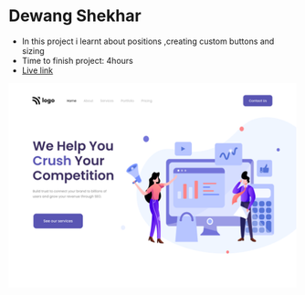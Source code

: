# Dewang Shekhar

- In this project i learnt about positions ,creating custom buttons and sizing
- Time to finish project: 4hours
- [Live link](https://servicesproj4.netlify.app)

![screenshot](/live-class-project-04/4.png)
